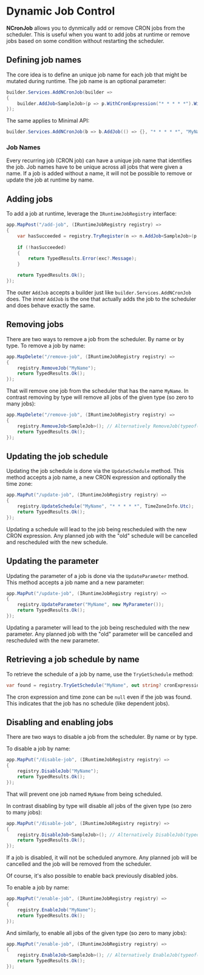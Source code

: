 # Dynamic Job Control
**NCronJob** allows you to dynmically add or remove CRON jobs from the scheduler. This is useful when you want to add jobs at runtime or remove jobs based on some condition without restarting the scheduler.

## Defining job names
The core idea is to define an unique job name for each job that might be mutated during runtime. The job name is an optional parameter:

```csharp
builder.Services.AddNCronJob(builder => 
{
    builder.AddJob<SampleJob>(p => p.WithCronExpression("* * * * *").WithName("MyName"));
});
```

The same applies to Minimal API:

```csharp
builder.Services.AddNCronJob(b => b.AddJob(() => {}, "* * * * *", "MyName"));
```

### Job Names

Every recurring job (CRON job) can have a unique job name that identifies the job. Job names have to be unique across all jobs that were given a name. If a job is added without a name, it will not be possible to remove or update the job at runtime by name.

## Adding jobs
To add a job at runtime, leverage the `IRuntimeJobRegistry` interface:

```csharp
app.MapPost("/add-job", (IRuntimeJobRegistry registry) => 
{
    var hasSucceeded = registry.TryRegister(n => n.AddJob<SampleJob>(p => p.WithCronExpression("* * * * *").WithName("MyName")), out Exception? exc);
    
    if (!hasSucceeded)
    {
        return TypedResults.Error(exc?.Message);
    }

    return TypedResults.Ok();
});
```

The outer `AddJob` accepts a builder just like `builder.Services.AddNCronJob` does. The inner `AddJob` is the one that actually adds the job to the scheduler and does behave exactly the same.

## Removing jobs
There are two ways to remove a job from the scheduler. By name or by type. To remove a job by name:

```csharp
app.MapDelete("/remove-job", (IRuntimeJobRegistry registry) => 
{
    registry.RemoveJob("MyName");
    return TypedResults.Ok();
});
```

That will remove one job from the scheduler that has the name `MyName`. In contrast removing by type will remove all jobs of the given type (so zero to many jobs):

```csharp
app.MapDelete("/remove-job", (IRuntimeJobRegistry registry) => 
{
    registry.RemoveJob<SampleJob>(); // Alternatively RemoveJob(typeof(SampleJob))
    return TypedResults.Ok();
});
```

## Updating the job schedule
Updating the job schedule is done via the `UpdateSchedule` method. This method accepts a job name, a new CRON expression and optionally the time zone:

```csharp
app.MapPut("/update-job", (IRuntimeJobRegistry registry) => 
{
    registry.UpdateSchedule("MyName", "* * * * *", TimeZoneInfo.Utc);
    return TypedResults.Ok();
});
```

Updating a schedule will lead to the job being rescheduled with the new CRON expression. Any planned job with the "old" schedule will be cancelled and rescheduled with the new schedule.

## Updating the parameter
Updating the parameter of a job is done via the `UpdateParameter` method. This method accepts a job name and a new parameter:

```csharp
app.MapPut("/update-job", (IRuntimeJobRegistry registry) => 
{
    registry.UpdateParameter("MyName", new MyParameter());
    return TypedResults.Ok();
});
```

Updating a parameter will lead to the job being rescheduled with the new parameter. Any planned job with the "old" parameter will be cancelled and rescheduled with the new parameter.

## Retrieving a job schedule by name
To retrieve the schedule of a job by name, use the `TryGetSchedule` method:

```csharp
var found = registry.TryGetSchedule("MyName", out string? cronExpression, out TimeZoneInfo? timeZone);
```

The cron expression and time zone can be `null` even if the job was found. This indicates that the job has no schedule (like dependent jobs).

## Disabling and enabling jobs
There are two ways to disable a job from the scheduler. By name or by type.

To disable a job by name:

```csharp
app.MapPut("/disable-job", (IRuntimeJobRegistry registry) => 
{
    registry.DisableJob("MyName");
    return TypedResults.Ok();
});
```

That will prevent one job named `MyName` from being scheduled.

In contrast disabling by type will disable all jobs of the given type (so zero to many jobs):

```csharp
app.MapPut("/disable-job", (IRuntimeJobRegistry registry) =>
{
    registry.DisableJob<SampleJob>(); // Alternatively DisableJob(typeof(SampleJob))
    return TypedResults.Ok();
});
```

If a job is disabled, it will not be scheduled anymore. Any planned job will be cancelled and the job will be removed from the scheduler.

Of course, it's also possible to enable back previously disabled jobs.

To enable a job by name:

```csharp
app.MapPut("/enable-job", (IRuntimeJobRegistry registry) => 
{
    registry.EnableJob("MyName");
    return TypedResults.Ok();
});
```

And similarly, to enable all jobs of the given type (so zero to many jobs):

```csharp
app.MapPut("/enable-job", (IRuntimeJobRegistry registry) =>
{
    registry.EnableJob<SampleJob>(); // Alternatively EnableJob(typeof(SampleJob))
    return TypedResults.Ok();
});
```
